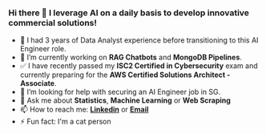 ### Hi there 👋 I leverage AI on a daily basis to develop innovative commercial solutions!

- 💼 I had 3 years of Data Analyst experience before transitioning to this AI Engineer role.
- 🔭 I’m currently working on **RAG Chatbots** and **MongoDB Pipelines**.
- ✅ I have recently passed my **ISC2 Certified in Cybersecurity** exam and currently preparing for the **AWS Certified Solutions Architect - Associate**.
- 🤔 I’m looking for help with securing an AI Engineer job in SG.
- 💬 Ask me about **Statistics**, **Machine Learning** or **Web Scraping**
- 📫 How to reach me: <a href="https://www.linkedin.com/in/juenyuh-lim" target="_blank" rel="noopener noreferrer">**Linkedin**</a> or <a href="mailto:limjuenyuh@yahoo.com" target="_blank" rel="noopener noreferrer">**Email**</a>
- ⚡ Fun fact: I'm a cat person



